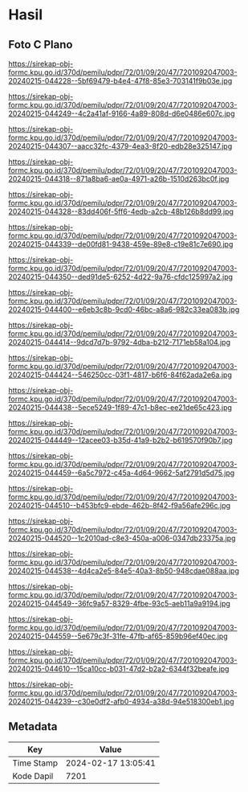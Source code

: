 # Hasil

## Foto C Plano

https://sirekap-obj-formc.kpu.go.id/370d/pemilu/pdpr/72/01/09/20/47/7201092047003-20240215-044228--5bf69479-b4e4-47f8-85e3-703141f9b03e.jpg

https://sirekap-obj-formc.kpu.go.id/370d/pemilu/pdpr/72/01/09/20/47/7201092047003-20240215-044249--4c2a41af-9166-4a89-808d-d6e0486e607c.jpg

https://sirekap-obj-formc.kpu.go.id/370d/pemilu/pdpr/72/01/09/20/47/7201092047003-20240215-044307--aacc32fc-4379-4ea3-8f20-edb28e325147.jpg

https://sirekap-obj-formc.kpu.go.id/370d/pemilu/pdpr/72/01/09/20/47/7201092047003-20240215-044318--871a8ba6-ae0a-4971-a26b-1510d263bc0f.jpg

https://sirekap-obj-formc.kpu.go.id/370d/pemilu/pdpr/72/01/09/20/47/7201092047003-20240215-044328--83dd406f-5ff6-4edb-a2cb-48b126b8dd99.jpg

https://sirekap-obj-formc.kpu.go.id/370d/pemilu/pdpr/72/01/09/20/47/7201092047003-20240215-044339--de00fd81-9438-459e-89e8-c19e81c7e690.jpg

https://sirekap-obj-formc.kpu.go.id/370d/pemilu/pdpr/72/01/09/20/47/7201092047003-20240215-044350--ded91de5-6252-4d22-9a76-cfdc125997a2.jpg

https://sirekap-obj-formc.kpu.go.id/370d/pemilu/pdpr/72/01/09/20/47/7201092047003-20240215-044400--e6eb3c8b-9cd0-46bc-a8a6-982c33ea083b.jpg

https://sirekap-obj-formc.kpu.go.id/370d/pemilu/pdpr/72/01/09/20/47/7201092047003-20240215-044414--9dcd7d7b-9792-4dba-b212-7171eb58a104.jpg

https://sirekap-obj-formc.kpu.go.id/370d/pemilu/pdpr/72/01/09/20/47/7201092047003-20240215-044424--546250cc-03f1-4817-b6f6-84f62ada2e6a.jpg

https://sirekap-obj-formc.kpu.go.id/370d/pemilu/pdpr/72/01/09/20/47/7201092047003-20240215-044438--5ece5249-1f89-47c1-b8ec-ee21de65c423.jpg

https://sirekap-obj-formc.kpu.go.id/370d/pemilu/pdpr/72/01/09/20/47/7201092047003-20240215-044449--12acee03-b35d-41a9-b2b2-b619570f90b7.jpg

https://sirekap-obj-formc.kpu.go.id/370d/pemilu/pdpr/72/01/09/20/47/7201092047003-20240215-044459--6a5c7972-c45a-4d64-9662-5af2791d5d75.jpg

https://sirekap-obj-formc.kpu.go.id/370d/pemilu/pdpr/72/01/09/20/47/7201092047003-20240215-044510--b453bfc9-ebde-462b-8f42-f9a56afe296c.jpg

https://sirekap-obj-formc.kpu.go.id/370d/pemilu/pdpr/72/01/09/20/47/7201092047003-20240215-044520--1c2010ad-c8e3-450a-a006-0347db23375a.jpg

https://sirekap-obj-formc.kpu.go.id/370d/pemilu/pdpr/72/01/09/20/47/7201092047003-20240215-044538--4d4ca2e5-84e5-40a3-8b50-948cdae088aa.jpg

https://sirekap-obj-formc.kpu.go.id/370d/pemilu/pdpr/72/01/09/20/47/7201092047003-20240215-044549--36fc9a57-8329-4fbe-93c5-aeb11a9a9194.jpg

https://sirekap-obj-formc.kpu.go.id/370d/pemilu/pdpr/72/01/09/20/47/7201092047003-20240215-044559--5e679c3f-31fe-47fb-af65-859b96ef40ec.jpg

https://sirekap-obj-formc.kpu.go.id/370d/pemilu/pdpr/72/01/09/20/47/7201092047003-20240215-044610--15ca10cc-b031-47d2-b2a2-6344f32beafe.jpg

https://sirekap-obj-formc.kpu.go.id/370d/pemilu/pdpr/72/01/09/20/47/7201092047003-20240215-044239--c30e0df2-afb0-4934-a38d-94e518300eb1.jpg


## Metadata

| Key        | Value               |
| ---------- | ------------------- |
| Time Stamp | 2024-02-17 13:05:41 |
| Kode Dapil | 7201                |



